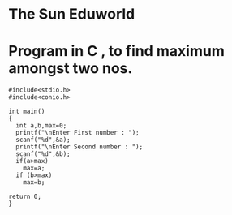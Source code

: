 # The Sun Eduworld
# Program in C , to find maximum amongst two nos.
```
#include<stdio.h>
#include<conio.h>

int main()
{
  int a,b,max=0;
  printf("\nEnter First number : ");
  scanf("%d",&a);
  printf("\nEnter Second number : ");
  scanf("%d",&b);
  if(a>max)
    max=a;
  if (b>max)
    max=b;

return 0;
}
```

